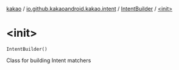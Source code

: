 [kakao](../../index.md) / [io.github.kakaoandroid.kakao.intent](../index.md) / [IntentBuilder](index.md) / [&lt;init&gt;](./-init-.md)

# &lt;init&gt;

`IntentBuilder()`

Class for building Intent matchers

